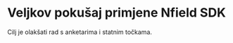 <h1>Veljkov pokušaj primjene Nfield SDK</h1>
<p>Cilj je olakšati rad s anketarima i statnim točkama.</p>
